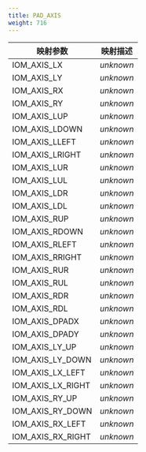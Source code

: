 ```yaml
---
title: PAD_AXIS
weight: 716
---
```


| 映射参数   | 映射描述 |
| ----------------- | ----------------- |
| IOM_AXIS_LX       | *unknown*         |
| IOM_AXIS_LY       | *unknown*         |
| IOM_AXIS_RX       | *unknown*         |
| IOM_AXIS_RY       | *unknown*         |
| IOM_AXIS_LUP      | *unknown*         |
| IOM_AXIS_LDOWN    | *unknown*         |
| IOM_AXIS_LLEFT    | *unknown*         |
| IOM_AXIS_LRIGHT   | *unknown*         |
| IOM_AXIS_LUR      | *unknown*         |
| IOM_AXIS_LUL      | *unknown*         |
| IOM_AXIS_LDR      | *unknown*         |
| IOM_AXIS_LDL      | *unknown*         |
| IOM_AXIS_RUP      | *unknown*         |
| IOM_AXIS_RDOWN    | *unknown*         |
| IOM_AXIS_RLEFT    | *unknown*         |
| IOM_AXIS_RRIGHT   | *unknown*         |
| IOM_AXIS_RUR      | *unknown*         |
| IOM_AXIS_RUL      | *unknown*         |
| IOM_AXIS_RDR      | *unknown*         |
| IOM_AXIS_RDL      | *unknown*         |
| IOM_AXIS_DPADX    | *unknown*         |
| IOM_AXIS_DPADY    | *unknown*         |
| IOM_AXIS_LY_UP    | *unknown*         |
| IOM_AXIS_LY_DOWN  | *unknown*         |
| IOM_AXIS_LX_LEFT  | *unknown*         |
| IOM_AXIS_LX_RIGHT | *unknown*         |
| IOM_AXIS_RY_UP    | *unknown*         |
| IOM_AXIS_RY_DOWN  | *unknown*         |
| IOM_AXIS_RX_LEFT  | *unknown*         |
| IOM_AXIS_RX_RIGHT | *unknown*         |
